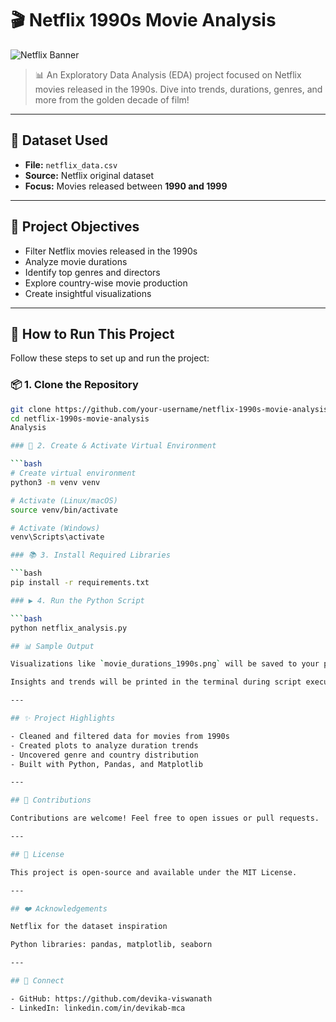# 🎬 Netflix 1990s Movie Analysis

![Netflix Banner](https://media.giphy.com/media/eJ4j2VnYOZU8qJU3Py/giphy.gif)

> 📊 An Exploratory Data Analysis (EDA) project focused on Netflix movies released in the 1990s. Dive into trends, durations, genres, and more from the golden decade of film!

---

## 📁 Dataset Used

- **File:** `netflix_data.csv`
- **Source:** Netflix original dataset
- **Focus:** Movies released between **1990 and 1999**

---

## 📌 Project Objectives

- Filter Netflix movies released in the 1990s
- Analyze movie durations
- Identify top genres and directors
- Explore country-wise movie production
- Create insightful visualizations

---

## 🧪 How to Run This Project

Follow these steps to set up and run the project:

### 📦 1. Clone the Repository

```bash
git clone https://github.com/your-username/netflix-1990s-movie-analysis.git
cd netflix-1990s-movie-analysis
Analysis

### 🧰 2. Create & Activate Virtual Environment

```bash
# Create virtual environment
python3 -m venv venv

# Activate (Linux/macOS)
source venv/bin/activate

# Activate (Windows)
venv\Scripts\activate

### 📚 3. Install Required Libraries

```bash
pip install -r requirements.txt

### ▶️ 4. Run the Python Script

```bash
python netflix_analysis.py

## 📊 Sample Output

Visualizations like `movie_durations_1990s.png` will be saved to your project folder.

Insights and trends will be printed in the terminal during script execution.

---

## ✨ Project Highlights

- Cleaned and filtered data for movies from 1990s  
- Created plots to analyze duration trends  
- Uncovered genre and country distribution  
- Built with Python, Pandas, and Matplotlib  

---

## 🤝 Contributions

Contributions are welcome! Feel free to open issues or pull requests.

---

## 📜 License

This project is open-source and available under the MIT License.

---

## ❤️ Acknowledgements

Netflix for the dataset inspiration

Python libraries: pandas, matplotlib, seaborn

---

## 🔗 Connect

- GitHub: https://github.com/devika-viswanath  
- LinkedIn: linkedin.com/in/devikab-mca
